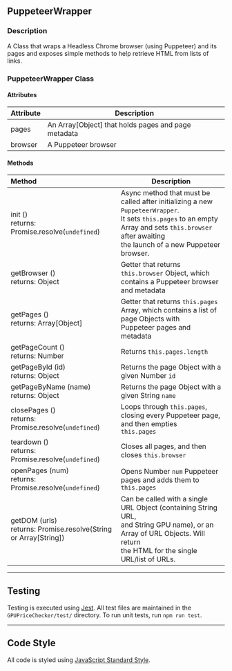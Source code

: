 ## PuppeteerWrapper
### Description
A Class that wraps a Headless Chrome browser (using Puppeteer) and its pages and exposes simple methods to help retrieve HTML from lists of links.


### PuppeteerWrapper Class
#### Attributes
| Attribute   | Description |
| :---------- | ----------- |
| pages       | An Array[Object] that holds pages and page metadata |
| browser     | A Puppeteer browser |


#### Methods
| Method      | Description |
| :---------- | ----------- |
| init ()<br />returns: Promise.resolve(`undefined`) | Async method that must be called after initializing a new `PuppeteerWrapper`.<br />It sets `this.pages` to an empty Array and sets `this.browser` after awaiting<br />the launch of a new Puppeteer browser. |
| getBrowser ()<br />returns: Object | Getter that returns `this.browser` Object, which contains a Puppeteer browser<br />and metadata |
| getPages ()<br />returns: Array[Object] | Getter that returns `this.pages` Array, which contains a list of page Objects with<br />Puppeteer pages and metadata |
| getPageCount ()<br />returns: Number | Returns `this.pages.length` |
| getPageById (id)<br />returns: Object | Returns the page Object with a given Number `id` |
| getPageByName (name)<br />returns: Object | Returns the page Object with a given String `name` |
| closePages ()<br />returns: Promise.resolve(`undefined`) | Loops through `this.pages`, closing every Puppeteer page, and then empties<br />`this.pages` |
| teardown ()<br />returns: Promise.resolve(`undefined`) | Closes all pages, and then closes `this.browser` |
| openPages (num)<br />returns: Promise.resolve(`undefined`) | Opens Number `num` Puppeteer pages and adds them to `this.pages` |
| getDOM (urls)<br />returns: Promise.resolve(String or Array[String]) | Can be called with a single URL Object (containing String URL,<br />and String GPU name), or an Array of URL Objects. Will return<br />the HTML for the single URL/list of URLs. |

----------------------------------------------------------------------

## Testing
Testing is executed using [Jest](https://jestjs.io/). All test files are maintained in the `GPUPriceChecker/test/` directory. To run unit tests, run `npm run test`.

----------------------------------------------------------------------

## Code Style
All code is styled using [JavaScript Standard Style](https://standardjs.com/).

